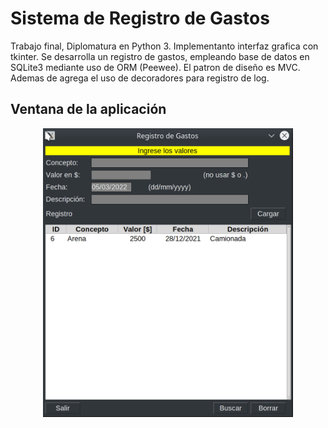 # Sistema de Registro de Gastos

Trabajo final, Diplomatura en Python 3. Implementanto interfaz grafica con tkinter. Se desarrolla un registro de gastos, empleando base de datos en SQLite3 mediante uso de ORM (Peewee). El patron de diseño es MVC. Ademas de agrega el uso de decoradores para registro de log.



## Ventana de la aplicación
<p align="center">
<img src="app.png" width="400"/>
</p>
